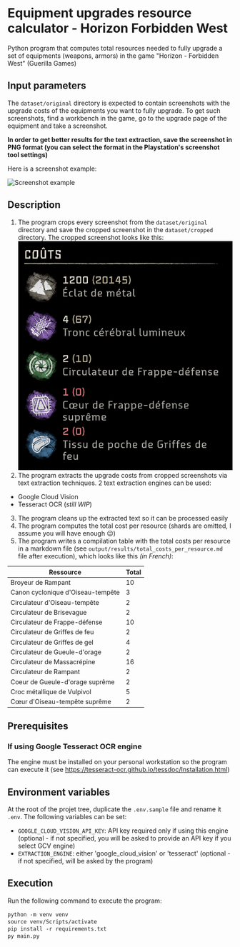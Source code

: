 # Equipment upgrades resource calculator - Horizon Forbidden West

Python program that computes total resources needed to fully upgrade a set of equipments (weapons, armors) in the game "Horizon - Forbidden West" (Guerilla Games)

## Input parameters

The `dataset/original` directory is expected to contain screenshots with the upgrade costs of the equipments you want to fully upgrade. To get such screenshots, find a workbench in the game, go to the upgrade page of the equipment and take a screenshot. 

**In order to get better results for the text extraction, save the screenshot in PNG format (you can select the format in the Playstation's screenshot tool settings)** 

Here is a screenshot example:

![Screenshot example](./screenshot_example.png)

## Description

1. The program crops every screenshot from the `dataset/original` directory and save the cropped screenshot in the `dataset/cropped` directory. The cropped screenshot looks like this:
![Cropped screenshot example](./cropped_screenshot_example.png)
2. The program extracts the upgrade costs from cropped screenshots via text extraction techniques. 2 text extraction engines can be used: 
- Google Cloud Vision
- Tesseract OCR (_still WIP_)
3. The program cleans up the extracted text so it can be processed easily
4. The program computes the total cost per resource (shards are omitted, I assume you will have enough 😉)
5. The program writes a compilation table with the total costs per resource in a markdown file (see `output/results/total_costs_per_resource.md` file after execution), which looks like this *(in French)*:

| Ressource         | Total       |
|-------------------|-------------|
| Broyeur de Rampant      | 10     |
| Canon cyclonique d'Oiseau-tempête      | 3     |
| Circulateur d'Oiseau-tempête      | 2     |
| Circulateur de Brisevague      | 2     |
| Circulateur de Frappe-défense      | 10     |
| Circulateur de Griffes de feu      | 2     |
| Circulateur de Griffes de gel      | 4     |
| Circulateur de Gueule-d'orage      | 2     |
| Circulateur de Massacrépine      | 16     |
| Circulateur de Rampant      | 2     |
| Coeur de Gueule-d'orage suprême      | 2     |
| Croc métallique de Vulpivol      | 5     |
| Cœur d'Oiseau-tempête suprême      | 2     |

## Prerequisites

### If using Google Tesseract OCR engine

The engine must be installed on your personal workstation so the program can execute it (see https://tesseract-ocr.github.io/tessdoc/Installation.html)

## Environment variables

At the root of the projet tree, duplicate the `.env.sample` file and rename it `.env`. The following variables can be set:
- `GOOGLE_CLOUD_VISION_API_KEY`: API key required only if using this engine (optional - if not specified, you will be asked to provide an API key if you select GCV engine)
- `EXTRACTION_ENGINE`: either 'google_cloud_vision' or 'tesseract' (optional - if not specified, will be asked by the program)

## Execution

Run the following command to execute the program:
```shell
python -m venv venv 
source venv/Scripts/activate
pip install -r requirements.txt
py main.py
```